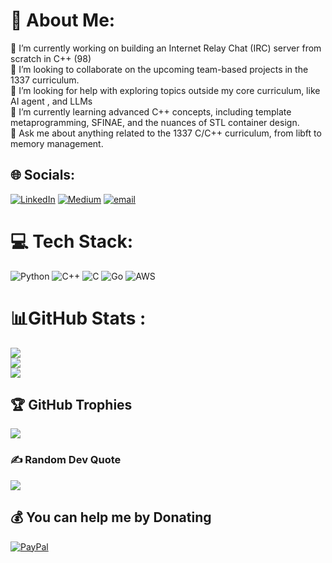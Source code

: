 # 💫 About Me:
🔭 I’m currently working on building an Internet Relay Chat (IRC) server from scratch in C++ (98)<br>👯 I’m looking to collaborate on the upcoming team-based projects in the 1337 curriculum.<br>🤝 I’m looking for help with exploring topics outside my core curriculum, like AI agent , and LLMs<br>🌱 I’m currently learning advanced C++ concepts, including template metaprogramming, SFINAE, and the nuances of STL container design.<br>💬 Ask me about anything related to the 1337 C/C++ curriculum, from libft to memory management.


## 🌐 Socials:
[![LinkedIn](https://img.shields.io/badge/LinkedIn-%230077B5.svg?logo=linkedin&logoColor=white)](https://linkedin.com/in/@Marouane-laamiri) [![Medium](https://img.shields.io/badge/Medium-12100E?logo=medium&logoColor=white)](https://medium.com/@Marouane-laamiri) [![email](https://img.shields.io/badge/Email-D14836?logo=gmail&logoColor=white)](mailto:laamirimarouane8@gmail.com) 

# 💻 Tech Stack:
![Python](https://img.shields.io/badge/python-3670A0?style=flat-square&logo=python&logoColor=ffdd54)
![C++](https://img.shields.io/badge/c++-%2300599C.svg?style=flat-square&logo=c%2B%2B&logoColor=white) ![C](https://img.shields.io/badge/c-%2300599C.svg?style=flat-square&logo=c&logoColor=white) ![Go](https://img.shields.io/badge/go-%2300ADD8.svg?style=flat-square&logo=go&logoColor=white) ![AWS](https://img.shields.io/badge/AWS-%23FF9900.svg?style=flat-square&logo=amazon-aws&logoColor=white)
# 📊GitHub Stats :
![](https://github-readme-stats.vercel.app/api?username=marouanelaamiri&theme=dark&hide_border=false&include_all_commits=false&count_private=true)<br/>
![](https://github-readme-streak-stats.herokuapp.com/?user=marouanelaamiri&theme=dark&hide_border=false)<br/>
![](https://github-readme-stats.vercel.app/api/top-langs/?username=marouanelaamiri&theme=dark&hide_border=false&include_all_commits=false&count_private=true&layout=compact)
## 🏆 GitHub Trophies
![](https://github-profile-trophy.vercel.app/?username=marouanelaamiri&theme=github_dark&no-frame=false&no-bg=true&margin-w=4)

### ✍️ Random Dev Quote
![](https://quotes-github-readme.vercel.app/api?type=horizontal&theme=dark)

  ## 💰 You can help me by Donating
  [![PayPal](https://img.shields.io/badge/PayPal-00457C?style=for-the-badge&logo=paypal&logoColor=white)](https://paypal.me/recklessclown) 
  
